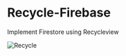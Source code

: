 # Recycle-Firebase
Implement Firestore using Recycleview

![Recycle](https://user-images.githubusercontent.com/48696824/80590600-02ee5280-8a3e-11ea-8dc9-08d974b7726f.gif)

